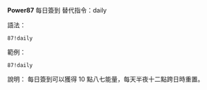 **Power87** 每日簽到
替代指令：daily

語法：
```
87!daily
```

範例：
```
87!daily
```
說明：
每日簽到可以獲得 10 點八七能量，每天半夜十二點跨日時重置。
